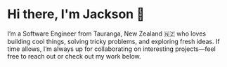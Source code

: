 # Hi there, I'm Jackson 👋

I’m a Software Engineer from Tauranga, New Zealand 🇳🇿 who loves building cool things, solving tricky problems, and exploring fresh ideas. If time allows, I’m always up for collaborating on interesting projects—feel free to reach out or check out my work below.
